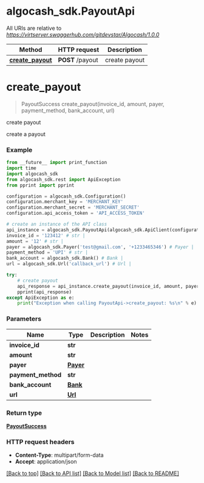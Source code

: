 # algocash_sdk.PayoutApi

All URIs are relative to *https://virtserver.swaggerhub.com/gitdevstar/Algocash/1.0.0*

Method | HTTP request | Description
------------- | ------------- | -------------
[**create_payout**](PayoutApi.md#create_payout) | **POST** /payout | create payout

# **create_payout**
> PayoutSuccess create_payout(invoice_id, amount, payer, payment_method, bank_account, url)

create payout

create a payout

### Example
```python
from __future__ import print_function
import time
import algocash_sdk
from algocash_sdk.rest import ApiException
from pprint import pprint

configuration = algocash_sdk.Configuration()
configuration.merchant_key = 'MERCHANT_KEY'
configuration.merchant_secret = 'MERCHANT_SECRET'
configuration.api_access_token = 'API_ACCESS_TOKEN'

# create an instance of the API class
api_instance = algocash_sdk.PayoutApi(algocash_sdk.ApiClient(configuration))
invoice_id = '123412' # str | 
amount = '12' # str | 
payer = algocash_sdk.Payer('test@gmail.com', '+1233465346') # Payer | 
payment_method = 'UPI' # str | 
bank_account = algocash_sdk.Bank() # Bank | 
url = algocash_sdk.Url('callback_url') # Url | 

try:
    # create payout
    api_response = api_instance.create_payout(invoice_id, amount, payer, payment_method, bank_account, url)
    pprint(api_response)
except ApiException as e:
    print("Exception when calling PayoutApi->create_payout: %s\n" % e)
```

### Parameters

Name | Type | Description  | Notes
------------- | ------------- | ------------- | -------------
 **invoice_id** | **str**|  | 
 **amount** | **str**|  | 
 **payer** | [**Payer**](.md)|  | 
 **payment_method** | **str**|  | 
 **bank_account** | [**Bank**](.md)|  | 
 **url** | [**Url**](.md)|  | 

### Return type

[**PayoutSuccess**](PayoutSuccess.md)

### HTTP request headers

 - **Content-Type**: multipart/form-data
 - **Accept**: application/json

[[Back to top]](#) [[Back to API list]](../README.md#documentation-for-api-endpoints) [[Back to Model list]](../README.md#documentation-for-models) [[Back to README]](../README.md)

